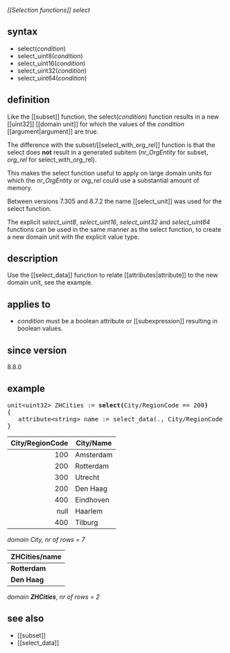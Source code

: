 *[[Selection functions]] select*

## syntax

- select(*condition*)
- select_uint8(*condition*)
- select_uint16(*condition*)
- select_uint32(*condition*)
- select_uint64(*condition*)

## definition

Like the [[subset]] function, the select(*condition*) function results in a new [[uint32]] [[domain unit]] for which the values of the *condition* [[argument|argument]] are true.

The difference with the subset/[[select_with_org_rel]] function is that the select does <b>not</b> result in a generated subitem (*nr_OrgEntity* for subset, *org_rel* for select_with_org_rel).

This makes the select function useful to apply on large domain units for which the *nr_OrgEntity* or *org_rel* could use a substantial amount of memory.

Between versions 7.305 and 8.7.2 the name [[select_unit]] was used for the select function. 

The explicit *select_uint8*, *select_uint16*, *select_uint32* and *select_uint64* functions can be used in the same manner as the select function, to create a new domain unit with the explicit value type.

## description

Use the [[select_data]] function to relate [[attributes|attribute]] to the new domain unit, see the example.

## applies to

- *condition* must be a boolean attribute or [[subexpression]] resulting in boolean values.

## since version

8.8.0

## example

<pre>
unit&lt;uint32&gt; ZHCities := <B>select(</B>City/RegionCode == 200<B>)</B>
{
   attribute&lt;string&gt; name := select_data(., City/RegionCode == 200, City/Name);
}
</pre>

| City/RegionCode | City/Name |
|----------------:|-----------|
| 100             | Amsterdam |
| 200             | Rotterdam |
| 300             | Utrecht   |
| 200             | Den Haag  |
| 400             | Eindhoven |
| null            | Haarlem   |
| 400             | Tilburg   |

*domain City, nr of rows = 7*

| **ZHCities/name** |
|-------------------|
| **Rotterdam**     |
| **Den Haag**      |

*domain <B>ZHCities</B>, nr of rows = 2*

## see also

- [[subset]]
- [[select_data]]